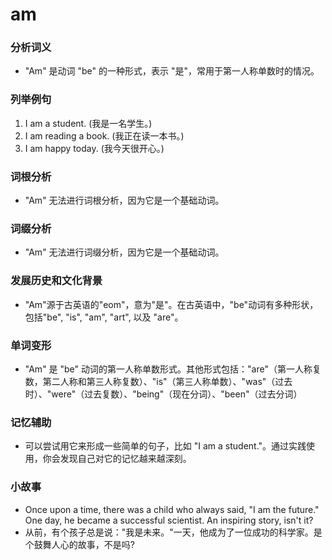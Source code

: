 # am

### 分析词义

  

*   "Am" 是动词 "be" 的一种形式，表示 "是"，常用于第一人称单数时的情况。

  

### 列举例句

  

1.  I am a student. (我是一名学生。)
2.  I am reading a book. (我正在读一本书。)
3.  I am happy today. (我今天很开心。)

  

### 词根分析

  

*   "Am" 无法进行词根分析，因为它是一个基础动词。

  

### 词缀分析

  

*   "Am" 无法进行词缀分析，因为它是一个基础动词。

  

### 发展历史和文化背景

  

*   "Am"源于古英语的"eom"，意为"是"。在古英语中，"be"动词有多种形状，包括"be", "is", "am", "art", 以及 "are"。

  

### 单词变形

  

*   "Am" 是 "be" 动词的第一人称单数形式。其他形式包括："are"（第一人称复数，第二人称和第三人称复数）、"is"（第三人称单数）、"was"（过去时）、"were"（过去复数）、"being"（现在分词）、"been"（过去分词）

  

### 记忆辅助

  

*   可以尝试用它来形成一些简单的句子，比如 "I am a student."。通过实践使用，你会发现自己对它的记忆越来越深刻。

  

### 小故事

  

*   Once upon a time, there was a child who always said, "I am the future." One day, he became a successful scientist. An inspiring story, isn't it?
*   从前，有个孩子总是说："我是未来。"一天，他成为了一位成功的科学家。是个鼓舞人心的故事，不是吗?
